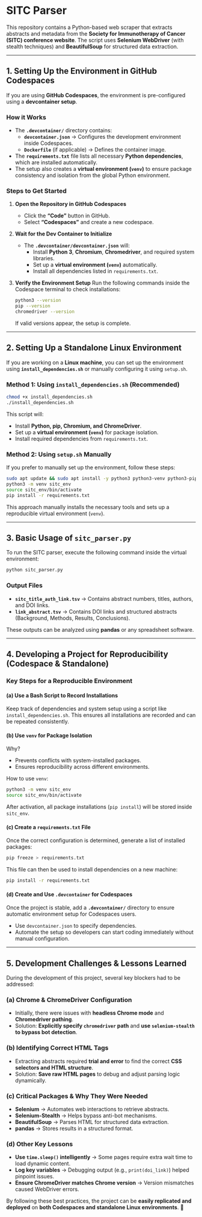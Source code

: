 # **SITC Parser**

This repository contains a Python-based web scraper that extracts abstracts and metadata from the **Society for Immunotherapy of Cancer (SITC) conference website**. The script uses **Selenium WebDriver** (with stealth techniques) and **BeautifulSoup** for structured data extraction.

---

## **1. Setting Up the Environment in GitHub Codespaces**

If you are using **GitHub Codespaces**, the environment is pre-configured using a **devcontainer setup**.

### **How it Works**
- The **`.devcontainer/`** directory contains:
  - **`devcontainer.json`** → Configures the development environment inside Codespaces.
  - **`Dockerfile`** (if applicable) → Defines the container image.
- The **`requirements.txt`** file lists all necessary **Python dependencies**, which are installed automatically.
- The setup also creates a **virtual environment (`venv`)** to ensure package consistency and isolation from the global Python environment.

### **Steps to Get Started**
1. **Open the Repository in GitHub Codespaces**
   - Click the **“Code”** button in GitHub.
   - Select **“Codespaces”** and create a new codespace.

2. **Wait for the Dev Container to Initialize**
   - The **`.devcontainer/devcontainer.json`** will:
     - Install **Python 3**, **Chromium**, **Chromedriver**, and required system libraries.
     - Set up a **virtual environment (`venv`)** automatically.
     - Install all dependencies listed in `requirements.txt`.

3. **Verify the Environment Setup**
   Run the following commands inside the Codespace terminal to check installations:
   ```bash
   python3 --version
   pip --version
   chromedriver --version
   ```
   If valid versions appear, the setup is complete.

---

## **2. Setting Up a Standalone Linux Environment**

If you are working on a **Linux machine**, you can set up the environment using **`install_dependencies.sh`** or manually configuring it using `setup.sh`.

### **Method 1: Using `install_dependencies.sh` (Recommended)**
```bash
chmod +x install_dependencies.sh
./install_dependencies.sh
```
This script will:
- Install **Python, pip, Chromium, and ChromeDriver**.
- Set up a **virtual environment (`venv`)** for package isolation.
- Install required dependencies from `requirements.txt`.

### **Method 2: Using `setup.sh` Manually**
If you prefer to manually set up the environment, follow these steps:
```bash
sudo apt update && sudo apt install -y python3 python3-venv python3-pip chromium-chromedriver
python3 -m venv sitc_env
source sitc_env/bin/activate
pip install -r requirements.txt
```
This approach manually installs the necessary tools and sets up a reproducible virtual environment (`venv`).

---

## **3. Basic Usage of `sitc_parser.py`**

To run the SITC parser, execute the following command inside the virtual environment:
```bash
python sitc_parser.py
```

### **Output Files**
- **`sitc_title_auth_link.tsv`** → Contains abstract numbers, titles, authors, and DOI links.
- **`link_abstract.tsv`** → Contains DOI links and structured abstracts (Background, Methods, Results, Conclusions).

These outputs can be analyzed using **pandas** or any spreadsheet software.

---

## **4. Developing a Project for Reproducibility (Codespace & Standalone)**

### **Key Steps for a Reproducible Environment**

#### **(a) Use a Bash Script to Record Installations**
Keep track of dependencies and system setup using a script like `install_dependencies.sh`. This ensures all installations are recorded and can be repeated consistently.

#### **(b) Use `venv` for Package Isolation**
Why?
- Prevents conflicts with system-installed packages.
- Ensures reproducibility across different environments.

How to use `venv`:
```bash
python3 -m venv sitc_env
source sitc_env/bin/activate
```
After activation, all package installations (`pip install`) will be stored inside `sitc_env`.

#### **(c) Create a `requirements.txt` File**
Once the correct configuration is determined, generate a list of installed packages:
```bash
pip freeze > requirements.txt
```
This file can then be used to install dependencies on a new machine:
```bash
pip install -r requirements.txt
```

#### **(d) Create and Use `.devcontainer` for Codespaces**
Once the project is stable, add a **`.devcontainer/`** directory to ensure automatic environment setup for Codespaces users.
- Use `devcontainer.json` to specify dependencies.
- Automate the setup so developers can start coding immediately without manual configuration.

---

## **5. Development Challenges & Lessons Learned**

During the development of this project, several key blockers had to be addressed:

### **(a) Chrome & ChromeDriver Configuration**
- Initially, there were issues with **headless Chrome mode** and **Chromedriver pathing**.
- Solution: **Explicitly specify `chromedriver` path** and **use `selenium-stealth` to bypass bot detection**.

### **(b) Identifying Correct HTML Tags**
- Extracting abstracts required **trial and error** to find the correct **CSS selectors and HTML structure**.
- Solution: **Save raw HTML pages** to debug and adjust parsing logic dynamically.

### **(c) Critical Packages & Why They Were Needed**
- **Selenium** → Automates web interactions to retrieve abstracts.
- **Selenium-Stealth** → Helps bypass anti-bot mechanisms.
- **BeautifulSoup** → Parses HTML for structured data extraction.
- **pandas** → Stores results in a structured format.

### **(d) Other Key Lessons**
- **Use `time.sleep()` intelligently** → Some pages require extra wait time to load dynamic content.
- **Log key variables** → Debugging output (e.g., `print(doi_link)`) helped pinpoint issues.
- **Ensure ChromeDriver matches Chrome version** → Version mismatches caused WebDriver errors.

By following these best practices, the project can be **easily replicated and deployed** on **both Codespaces and standalone Linux environments**. 🚀

